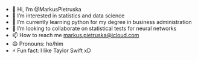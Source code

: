 - 👋 Hi, I’m @MarkusPietruska
- 👀 I’m interested in statistics and data science
- 🌱 I’m currently learning python for my degree in business administration
- 💞️ I’m looking to collaborate on statistical tests for neural networks
- 📫 How to reach me markus.pietruska@icloud.com
- 😄 Pronouns: he/him
- ⚡ Fun fact: I like Taylor Swift xD

<!---
MarkusPietruska/MarkusPietruska is a ✨ special ✨ repository because its `README.md` (this file) appears on your GitHub profile.
You can click the Preview link to take a look at your changes.
--->
